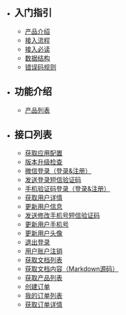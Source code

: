 - ## 入门指引
    - [产品介绍](/{{route}}/{{version}}/overview)
    - [接入流程](/{{route}}/{{version}}/follow)
    - [接入必读](/{{route}}/{{version}}/intro)
    - [数据结构](/{{route}}/{{version}}/struct)
    - [错误码规则](/{{route}}/{{version}}/code)

- ## 功能介绍
    - [产品列表](/{{route}}/{{version}}/app)

- ## 接口列表
    - [获取应用配置](/{{route}}/{{version}}/apis/app_config)
    - [版本升级检查](/{{route}}/{{version}}/apis/app_upgrade)
    - [微信登录（登录&注册）](/{{route}}/{{version}}/apis/login_wechat)
    - [发送登录短信验证码](/{{route}}/{{version}}/apis/login_verify_code)
    - [手机验证码登录（登录&注册）](/{{route}}/{{version}}/apis/login_mobile)
    - [获取用户详情](/{{route}}/{{version}}/apis/user_info)
    - [更新用户信息](/{{route}}/{{version}}/apis/user_update_info)
    - [发送修改手机号短信验证码](/{{route}}/{{version}}/apis/user_update_verify_code)
    - [更新用户手机号](/{{route}}/{{version}}/apis/user_update_mobile)
    - [更新用户头像](/{{route}}/{{version}}/apis/user_update_avatar)
    - [退出登录](/{{route}}/{{version}}/apis/logout)
    - [用户账户注销](/{{route}}/{{version}}/apis/user_cancel)
    - [获取文档列表](/{{route}}/{{version}}/apis/article_list)
    - [获取文档内容（Markdown源码）](/{{route}}/{{version}}/apis/article_source)
    - [获取产品列表](/{{route}}/{{version}}/apis/product_list)
    - [创建订单](/{{route}}/{{version}}/apis/create_order)
    - [我的订单列表](/{{route}}/{{version}}/apis/order_list)
    - [获取订单详情](/{{route}}/{{version}}/apis/order_info)
